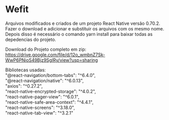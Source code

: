 # Wefit
Arquivos modificados e criados de um projeto React Native versão 0.70.2.<br /> 
Fazer o download e adicionar e substituir os arquivos com os mesmo nome.<br /> 
Depois disso é necessário o comando yarn install para baixar todas as depedencias do projeto.<br /> 

Download do Projeto completo em zip:<br /> 
https://drive.google.com/file/d/12o_wmbnZ7Sk-WwP6PNioS49Bjz9SglRy/view?usp=sharing<br /> 

Bibliotecas usadas:<br /> 
 "@react-navigation/bottom-tabs": "^6.4.0",<br /> 
 "@react-navigation/native": "^6.0.13",<br /> 
 "axios": "^0.27.2",<br /> 
 "react-native-encrypted-storage": "^4.0.2",<br /> 
 "react-native-pager-view": "^6.0.1",<br /> 
 "react-native-safe-area-context": "^4.4.1",<br /> 
 "react-native-screens": "^3.18.0",<br /> 
 "react-native-tab-view": "^3.2.1"<br /> 
